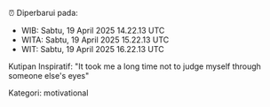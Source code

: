 ⏰ Diperbarui pada:
- WIB: Sabtu, 19 April 2025 14.22.13 UTC
- WITA: Sabtu, 19 April 2025 15.22.13 UTC
- WIT: Sabtu, 19 April 2025 16.22.13 UTC

Kutipan Inspiratif:
"It took me a long time not to judge myself through someone else's eyes"


Kategori: motivational

